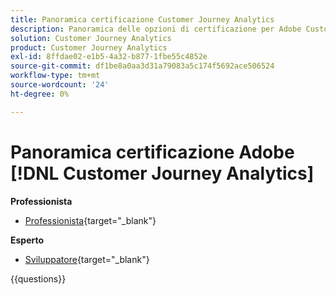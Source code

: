 ```yaml
---
title: Panoramica certificazione Customer Journey Analytics
description: Panoramica delle opzioni di certificazione per Adobe Customer Journey Analytics
solution: Customer Journey Analytics
product: Customer Journey Analytics
exl-id: 8ffdae02-e1b5-4a32-b877-1fbe55c4852e
source-git-commit: df1be8a0aa3d31a79083a5c174f5692ace506524
workflow-type: tm+mt
source-wordcount: '24'
ht-degree: 0%

---
```


# Panoramica certificazione Adobe [!DNL Customer Journey Analytics]

**Professionista**

* [Professionista](https://certification.adobe.com/certification/customer-journey-analytics-business-practitioner-professional){target="_blank"} <!--AD0-E608-->

**Esperto**

* [Sviluppatore](https://certification.adobe.com/certification/customer-journey-analytics-developer-expert){target="_blank"} <!--AD0-E604-->

{{questions}}

